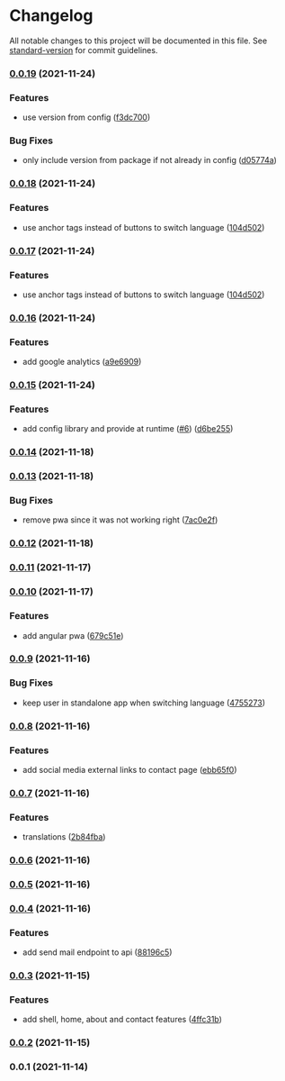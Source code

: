 # Changelog

All notable changes to this project will be documented in this file. See [standard-version](https://github.com/conventional-changelog/standard-version) for commit guidelines.

### [0.0.19](https://github.com/jasonruesch/jasonruesch/compare/v0.0.18...v0.0.19) (2021-11-24)


### Features

* use version from config ([f3dc700](https://github.com/jasonruesch/jasonruesch/commit/f3dc700f7d31621810d0abeaaedbedfdb238a141))


### Bug Fixes

* only include version from package if not already in config ([d05774a](https://github.com/jasonruesch/jasonruesch/commit/d05774a48e94dea007ffecc12806a8b470708a47))

### [0.0.18](https://github.com/jasonruesch/jasonruesch/compare/v0.0.16...v0.0.18) (2021-11-24)


### Features

* use anchor tags instead of buttons to switch language ([104d502](https://github.com/jasonruesch/jasonruesch/commit/104d5028e2d54101728727c3e4833a63a4898d35))

### [0.0.17](https://github.com/jasonruesch/jasonruesch/compare/v0.0.16...v0.0.17) (2021-11-24)


### Features

* use anchor tags instead of buttons to switch language ([104d502](https://github.com/jasonruesch/jasonruesch/commit/104d5028e2d54101728727c3e4833a63a4898d35))

### [0.0.16](https://github.com/jasonruesch/jasonruesch/compare/v0.0.15...v0.0.16) (2021-11-24)


### Features

* add google analytics ([a9e6909](https://github.com/jasonruesch/jasonruesch/commit/a9e69096e65345fddd6a8e703ec5920beaa024cd))

### [0.0.15](https://github.com/jasonruesch/jasonruesch/compare/v0.0.14...v0.0.15) (2021-11-24)


### Features

* add config library and provide at runtime ([#6](https://github.com/jasonruesch/jasonruesch/issues/6)) ([d6be255](https://github.com/jasonruesch/jasonruesch/commit/d6be2559cdfbe0743e3e8374bc60e4ae824420cc))

### [0.0.14](https://github.com/jasonruesch/jasonruesch/compare/v0.0.13...v0.0.14) (2021-11-18)

### [0.0.13](https://github.com/jasonruesch/jasonruesch/compare/v0.0.12...v0.0.13) (2021-11-18)


### Bug Fixes

* remove pwa since it was not working right ([7ac0e2f](https://github.com/jasonruesch/jasonruesch/commit/7ac0e2fbefd36e5735795e42276c76274b89e13f))

### [0.0.12](https://github.com/jasonruesch/jasonruesch/compare/v0.0.11...v0.0.12) (2021-11-18)

### [0.0.11](https://github.com/jasonruesch/jasonruesch/compare/v0.0.10...v0.0.11) (2021-11-17)

### [0.0.10](https://github.com/jasonruesch/jasonruesch/compare/v0.0.9...v0.0.10) (2021-11-17)


### Features

* add angular pwa ([679c51e](https://github.com/jasonruesch/jasonruesch/commit/679c51e6d3d77c42ae39f6d700b4e9f2b092718a))

### [0.0.9](https://github.com/jasonruesch/jasonruesch/compare/v0.0.8...v0.0.9) (2021-11-16)


### Bug Fixes

* keep user in standalone app when switching language ([4755273](https://github.com/jasonruesch/jasonruesch/commit/4755273b11849a1bd34ba35156f321294c0d4b88))

### [0.0.8](https://github.com/jasonruesch/jasonruesch/compare/v0.0.7...v0.0.8) (2021-11-16)


### Features

* add social media external links to contact page ([ebb65f0](https://github.com/jasonruesch/jasonruesch/commit/ebb65f0a67ce45e618ab11225f9c8b180ed11f85))

### [0.0.7](https://github.com/jasonruesch/jasonruesch/compare/v0.0.6...v0.0.7) (2021-11-16)


### Features

* translations ([2b84fba](https://github.com/jasonruesch/jasonruesch/commit/2b84fba7e4f3df5bb0238d4f720c8ee2fcd25d26))

### [0.0.6](https://github.com/jasonruesch/jasonruesch/compare/v0.0.5...v0.0.6) (2021-11-16)

### [0.0.5](https://github.com/jasonruesch/jasonruesch/compare/v0.0.4...v0.0.5) (2021-11-16)

### [0.0.4](https://github.com/jasonruesch/jasonruesch/compare/v0.0.3...v0.0.4) (2021-11-16)


### Features

* add send mail endpoint to api ([88196c5](https://github.com/jasonruesch/jasonruesch/commit/88196c5c2ea501e189bdc5ba68abcf9f14d3b7c7))

### [0.0.3](https://github.com/jasonruesch/jasonruesch/compare/v0.0.2...v0.0.3) (2021-11-15)


### Features

* add shell, home, about and contact features ([4ffc31b](https://github.com/jasonruesch/jasonruesch/commit/4ffc31ba16890956e9301cca376b4e3777d799d7))

### [0.0.2](https://github.com/jasonruesch/jasonruesch/compare/v0.0.1...v0.0.2) (2021-11-15)

### 0.0.1 (2021-11-14)
